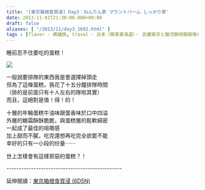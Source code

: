 ```yaml
---
title: '[東京箱根食買浸] Day3：ねんりん家 マウントバーム しっかり芽'
date: 2013-11-01T21:30:00.000+08:00
draft: false
aliases: [ "/2013/11/day3_1692.html" ]
tags : [flavor - 螞蟻族, travel - 日本（関東東海道）・ 武藏東京と駿河静岡御殿場と相模神奈川箱根]
---
```


睡前忍不住要吃的蛋糕！  

[![](https://1.bp.blogspot.com/-QyFRwUUF_uc/XCTOPv4EIEI/AAAAAAAACPM/dlB0RJIDlUAAOHemrpjthl5PZVk2FcQIwCLcBGAs/s640/53.jpg)](https://1.bp.blogspot.com/-QyFRwUUF_uc/XCTOPv4EIEI/AAAAAAAACPM/dlB0RJIDlUAAOHemrpjthl5PZVk2FcQIwCLcBGAs/s1600/53.jpg)

一般說要排隊的東西我是會選擇掉頭走  
但為了這條蛋糕，我花了十五分鐘排隊時間  
（排的是前面只有十人左右的隊啦其實）  
而且，這絕對是值！得！的！  
  
十層的年輪蛋糕牛油味跟蛋香味於口中四溢  
外層的糖霜酥酥脆脆，與蛋糕層的鬆軟綿密  
一起成了最佳的咀嚼感  
加上甜而不膩，吃完還想再吃完全欲罷不能  
幸好的只有一小段的份量⋯⋯  
  
  
世上怎樣會有這樣邪惡的蛋糕？！  
  
\-----------------------------------------------  
  
延伸閱讀：[東京箱根食買浸 (6D5N)](http://www.hidie.net/2013/11/6d5n.html)